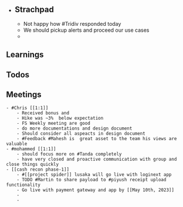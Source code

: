 - ## Strachpad
	- Not happy how #Tridiv responded today
	- We should pickup alerts and proceed our use cases
	-
## Learnings
## Todos
## Meetings
	- #Chris [[1:1]]
		- Received bonus and
		- Hike was ~3%  below expectation
		- FS Weekly meeting are good
		- do more documentations and design document
		- Should consider all aspeacts in design document
		- #Feedback #Mahesh is  great asset to the team his views are valuable
	- #mohammed [[1:1]]
		- should focus more on #Tanda completely
		- have very closed and proactive communication with group and close things quickly
	- [[cash recon phase-1]]
		- #[[project spider]] lusaka will go live with loginext app
		- TODO #Martin to share payload to #piyush receipt upload functionality
		- Go live with payment gateway and app by [[May 10th, 2023]]
		-
		-